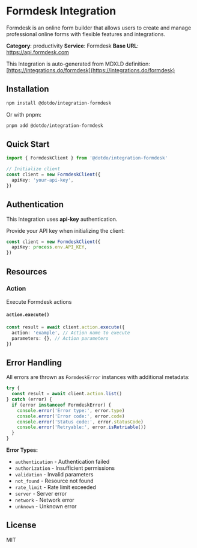 # Formdesk Integration

Formdesk is an online form builder that allows users to create and manage professional online forms with flexible features and integrations.

**Category**: productivity
**Service**: Formdesk
**Base URL**: https://api.formdesk.com

This Integration is auto-generated from MDXLD definition: [https://integrations.do/formdesk](https://integrations.do/formdesk)

## Installation

```bash
npm install @dotdo/integration-formdesk
```

Or with pnpm:

```bash
pnpm add @dotdo/integration-formdesk
```

## Quick Start

```typescript
import { FormdeskClient } from '@dotdo/integration-formdesk'

// Initialize client
const client = new FormdeskClient({
  apiKey: 'your-api-key',
})
```

## Authentication

This Integration uses **api-key** authentication.

Provide your API key when initializing the client:

```typescript
const client = new FormdeskClient({
  apiKey: process.env.API_KEY,
})
```

## Resources

### Action

Execute Formdesk actions

#### `action.execute()`

```typescript
const result = await client.action.execute({
  action: 'example', // Action name to execute
  parameters: {}, // Action parameters
})
```

## Error Handling

All errors are thrown as `FormdeskError` instances with additional metadata:

```typescript
try {
  const result = await client.action.list()
} catch (error) {
  if (error instanceof FormdeskError) {
    console.error('Error type:', error.type)
    console.error('Error code:', error.code)
    console.error('Status code:', error.statusCode)
    console.error('Retryable:', error.isRetriable())
  }
}
```

**Error Types:**

- `authentication` - Authentication failed
- `authorization` - Insufficient permissions
- `validation` - Invalid parameters
- `not_found` - Resource not found
- `rate_limit` - Rate limit exceeded
- `server` - Server error
- `network` - Network error
- `unknown` - Unknown error

## License

MIT
